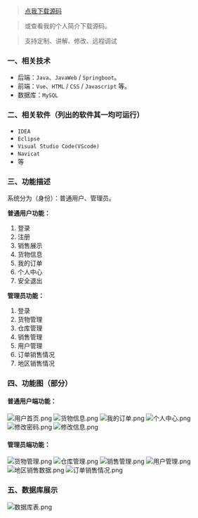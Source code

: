 > [点我下载源码](https://www.notmaker.com/detail/a1bd95881a4e47aa82bc3d24c6d3b94d/ghp) 


> 或查看我的个人简介下载源码。

> 支持定制、讲解、修改、远程调试


### 一、相关技术
- 后端：`Java`、`JavaWeb` / `Springboot`。
- 前端：`Vue`、`HTML` / `CSS` / `Javascript` 等。
- 数据库：`MySQL`

### 二、相关软件（列出的软件其一均可运行）
- `IDEA`
- `Eclipse`
- `Visual Studio Code(VScode)`
- `Navicat`
- 等

### 三、功能描述
系统分为（身份）：普通用户、管理员。

**普通用户功能：**
1. 登录
2. 注册
3. 销售展示
4. 货物信息
5. 我的订单
6. 个人中心
7. 安全退出


**管理员功能：**
1. 登录
2. 货物管理
3. 仓库管理
4. 销售管理
5. 用户管理
6. 订单销售情况
7. 地区销售情况

### 四、功能图（部分）

#### 普通用户端功能：
![用户首页.png](https://store.ptcc9.top/notmaker/user_upload/ae6ec43fc66749518e7171ae10209a44/2024-03-24%2011:56:37_%E7%94%A8%E6%88%B7%E9%A6%96%E9%A1%B5.png)
![货物信息.png](https://store.ptcc9.top/notmaker/user_upload/ae6ec43fc66749518e7171ae10209a44/2024-03-24%2002:31:39_%E8%B4%A7%E7%89%A9%E4%BF%A1%E6%81%AF.png)
![我的订单.png](https://store.ptcc9.top/notmaker/user_upload/ae6ec43fc66749518e7171ae10209a44/2024-03-24%2002:32:03_%E6%88%91%E7%9A%84%E8%AE%A2%E5%8D%95.png)
![个人中心.png](https://store.ptcc9.top/notmaker/user_upload/ae6ec43fc66749518e7171ae10209a44/2024-03-24%2002:32:21_%E4%B8%AA%E4%BA%BA%E4%B8%AD%E5%BF%83.png)
![修改密码.png](https://store.ptcc9.top/notmaker/user_upload/ae6ec43fc66749518e7171ae10209a44/2024-03-24%2002:35:19_%E4%BF%AE%E6%94%B9%E5%AF%86%E7%A0%81.png)
![修改信息.png](https://store.ptcc9.top/notmaker/user_upload/ae6ec43fc66749518e7171ae10209a44/2024-03-24%2002:36:02_%E4%BF%AE%E6%94%B9%E4%BF%A1%E6%81%AF.png)

#### 管理员端功能：
![货物管理.png](https://store.ptcc9.top/notmaker/user_upload/ae6ec43fc66749518e7171ae10209a44/2024-03-24%2002:37:59_%E8%B4%A7%E7%89%A9%E7%AE%A1%E7%90%86.png)
![仓库管理.png](https://store.ptcc9.top/notmaker/user_upload/ae6ec43fc66749518e7171ae10209a44/2024-03-24%2002:38:25_%E4%BB%93%E5%BA%93%E7%AE%A1%E7%90%86.png)
![销售管理.png](https://store.ptcc9.top/notmaker/user_upload/ae6ec43fc66749518e7171ae10209a44/2024-03-24%2002:38:39_%E9%94%80%E5%94%AE%E7%AE%A1%E7%90%86.png)
![用户管理.png](https://store.ptcc9.top/notmaker/user_upload/ae6ec43fc66749518e7171ae10209a44/2024-03-24%2002:39:01_%E7%94%A8%E6%88%B7%E7%AE%A1%E7%90%86.png)
![地区销售数据.png](https://store.ptcc9.top/notmaker/user_upload/ae6ec43fc66749518e7171ae10209a44/2024-03-24%2002:39:32_%E5%9C%B0%E5%8C%BA%E9%94%80%E5%94%AE%E6%95%B0%E6%8D%AE.png)
![订单销售情况.png](https://store.ptcc9.top/notmaker/user_upload/ae6ec43fc66749518e7171ae10209a44/2024-03-24%2002:40:20_%E8%AE%A2%E5%8D%95%E9%94%80%E5%94%AE%E6%83%85%E5%86%B5.png)
### 五、数据库展示
![数据库表.png](https://store.ptcc9.top/notmaker/user_upload/ae6ec43fc66749518e7171ae10209a44/2024-03-24%2002:41:40_%E6%95%B0%E6%8D%AE%E5%BA%93%E8%A1%A8.png)
